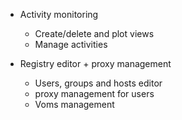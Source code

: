 
* Activity monitoring
  + Create/delete and plot views
  + Manage activities

* Registry editor + proxy management
  + Users, groups and hosts editor
  + proxy management for users
  + Voms management
 